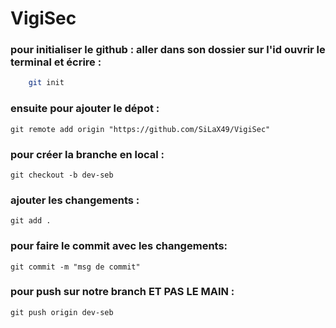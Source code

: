 # VigiSec

### pour initialiser le github : aller dans son dossier sur l'id ouvrir le terminal et écrire :
```sh
    git init
```
### ensuite pour ajouter le dépot :
````
git remote add origin "https://github.com/SiLaX49/VigiSec"
````
### pour créer la branche en local :
````
git checkout -b dev-seb
````
### ajouter les changements :
````
git add .
````
### pour faire le commit avec les changements:
````
git commit -m "msg de commit"
````
### pour push sur notre branch ET PAS LE MAIN :
````
git push origin dev-seb
````
